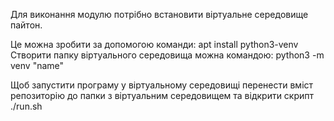 Для виконання модулю потрібно встановити віртуальне середовище пайтон.

Це можна зробити за допомогою команди: apt install python3-venv
Створити папку віртуального середовища можна командою: python3 -m venv "name"

Щоб запустити програму у віртуальному середовищі перенести вміст
репозиторію до папки з віртуальним середовищем та відкрити скрипт ./run.sh
